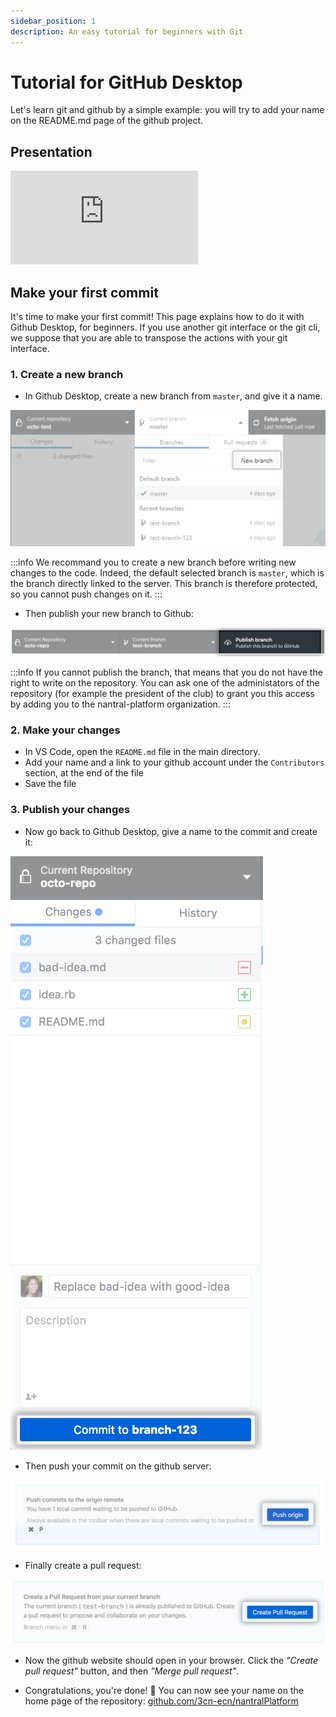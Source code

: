 ```yaml
---
sidebar_position: 1
description: An easy tutorial for beginners with Git
---
```


# Tutorial for GitHub Desktop

Let's learn git and github by a simple example: you will try to add your
name on the README.md page of the github project.

## Presentation

<iframe 
    class="youtube"
    src="https://www.youtube-nocookie.com/embed/hwP7WQkmECE" 
    title="YouTube video player" 
    frameborder="0" 
    allow="accelerometer; autoplay; clipboard-write; encrypted-media; gyroscope; picture-in-picture" 
    allowfullscreen>
</iframe>

## Make your first commit

It's time to make your first commit! This page explains how to do it with Github
Desktop, for beginners. If you use another git interface or the git cli, we
suppose that you are able to transpose the actions with your git interface.

### 1. Create a new branch

- In Github Desktop, create a new branch from `master`, and give it a name.

![Create new branch](./new-branch-button-win.png)

:::info
We recommand you to create a new branch before writing new changes to the code. Indeed, the default selected branch
is `master`, which is the branch directly linked to the server. This branch is therefore protected, so you cannot
push changes on it.
:::

- Then publish your new branch to Github:

![Publish a branch](./publish-branch-button.png)

:::info
If you cannot publish the branch, that means that you do not have the right to write on the repository.
You can ask one of the administators of the repository (for example the president of the club) to grant you
this access by adding you to the nantral-platform organization.
:::

### 2. Make your changes

- In VS Code, open the `README.md` file in the main directory.
- Add your name and a link to your github account under the `Contributors` section, at the end of the file
- Save the file

### 3. Publish your changes

- Now go back to Github Desktop, give a name to the commit and create it:

![Create commit](./commit-button.png)

- Then push your commit on the github server:

![Push a commit](./push-origin-button.png)

- Finally create a pull request:

![Create pull request](./create-pull-request.png)

- Now the github website should open in your browser. Click the _"Create pull request"_ button, and then
  _"Merge pull request"_.

- Congratulations, you're done! 🥳 You can now see your name on the home page of the repository:
  [github.com/3cn-ecn/nantralPlatform](https://github.com/3cn-ecn/nantralPlatform)
